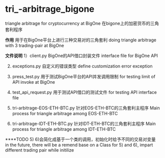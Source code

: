 # tri_-arbitrage_bigone
triangle arbitrage for cryptocurrency at BigOne 在bigone上的加密货币的三角套利程序

************作用************
用于在BigOne平台上进行三种交易对的三角套利
doing triangle arbitrage with 3 trading-pair at BigOne

************文件说明************
1）client.py
BigOne的API借口封装文件 interface file for BigOne API

2) exceptions.py
自定义的错误类型 define customization error exception

3) press_test.py
用于测试BigOne平台的API并发调用限制 for testing limit of API invoke at BigOne

4) test_api_request.py
用于测试API借口的测试文件 for testing API interface file

5) tri-arbitrage-EOS-ETH-BTC.py
针对EOS-ETH-BTC的三角套利主程序 Main process for triangle arbitrage among EOS-ETH-BTC

6) tri-arbitrage-IDT-ETH-BTC.py
针对IDT-ETH-BTC的三角套利主程序 Main process for triangle arbitrage among IDT-ETH-BTC

****TODO  5) 6)会简化成基于一个类的调用，初始化时给予不同的交易对变量
in the future, there will be a remend base on a Class for 5) and 6), impart different trading pair while initilize





